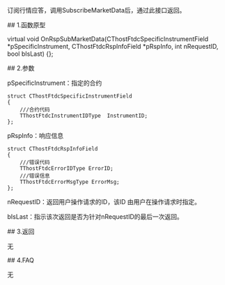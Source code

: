 <p>订阅行情应答，调用SubscribeMarketData后，通过此接口返回。</p>
<span class="anchor" id="674c4f39-54f7-478c-b800-eda3b46d77a1"></span>
## 1.函数原型
<p>virtual void OnRspSubMarketData(CThostFtdcSpecificInstrumentField *pSpecificInstrument, CThostFtdcRspInfoField *pRspInfo, int nRequestID, bool bIsLast) {};</p>
<span class="anchor" id="6eedba90-85fb-414f-a3d5-3632dd6a35f8"></span>
## 2.参数
<p>pSpecificInstrument：指定的合约</p>
<pre><code>struct CThostFtdcSpecificInstrumentField
{
    ///合约代码
    TThostFtdcInstrumentIDType  InstrumentID;
};
</code></pre>
<p>pRspInfo：响应信息</p>
<pre><code>struct CThostFtdcRspInfoField
{
    ///错误代码
    TThostFtdcErrorIDType ErrorID;
    ///错误信息
    TThostFtdcErrorMsgType ErrorMsg;
};
</code></pre>
<p>nRequestID：返回用户操作请求的ID，该ID 由用户在操作请求时指定。</p>
<p>bIsLast：指示该次返回是否为针对nRequestID的最后一次返回。</p>
<span class="anchor" id="006c81d2-3c0b-47d7-87d7-9b302a418998"></span>
## 3.返回
<p>无</p>
<span class="anchor" id="b0668e37-ca5f-4d56-81e5-1eb92e24fa4e"></span>
## 4.FAQ
<p>无</p>
